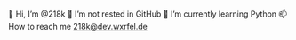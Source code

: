👋 Hi, I’m @218k
👀 I’m not rested in GitHub
🌱 I’m currently learning Python
📫 How to reach me 218k@dev.wxrfel.de

<!---
Namelezxyz/Namelezxyz is a ✨ special ✨ repository because its `README.md` (this file) appears on your GitHub profile.
You can click the Preview link to take a look at your changes.
--->
